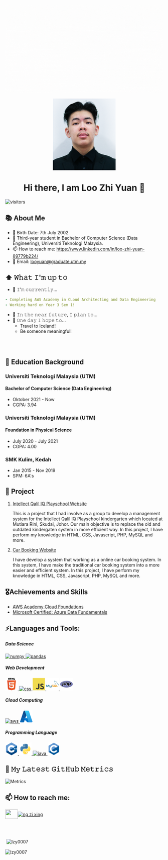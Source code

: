 [<img src="loo_selfintro.gif" alt="Hi There, I am LOO ZHI YUAN" title="Hi There, I am LOO ZHI YUAN"/>](https://lzy0007.github.io)

<p align="center"><img align="center" alt="Coding" width="200" src="profilepic_loo.png">
<h1 align="center">Hi there, I am Loo Zhi Yuan 👋</h1>

![visitors](https://vbr.wocr.tk/badge?page_id=lzy0007.lzy0007&color=00cf00)

## 📚 About Me

- 💬 Birth Date: 7th July 2002
- 🌱 Third-year student in Bachelor of Computer Science (Data Engineering), Universiti Teknologi Malaysia.
- 📫 How to reach me: https://www.linkedin.com/in/loo-zhi-yuan-89779b224/
- 🤝 Email: looyuan@graduate.utm.my

## ⬆ 𝚆𝚑𝚊𝚝 𝙸'𝚖 𝚞𝚙 𝚝𝚘
- 🔨 𝙸'𝚖 𝚌𝚞𝚛𝚛𝚎𝚗𝚝𝚕𝚢...
```yaml
- Completing AWS Academy in CLoud Architecting and Data Engineering
- Working hard on Year 3 Sem 1!
```
<!-- - 🔨 𝙸’𝚖 𝚌𝚞𝚛𝚛𝚎𝚗𝚝𝚕𝚢 𝚠𝚘𝚛𝚔𝚒𝚗𝚐 𝚘𝚗 𝚊 𝚗𝚎𝚠 [**𝚒𝟹𝚕𝚘𝚌𝚔-𝚌𝚘𝚕𝚘𝚛**](https://github.com/lzy0007/i3lock-color) 𝚛𝚎𝚕𝚎𝚊𝚜𝚎 -->
- 🎯 𝙸𝚗 𝚝𝚑𝚎 𝚗𝚎𝚊𝚛 𝚏𝚞𝚝𝚞𝚛𝚎, 𝙸 𝚙𝚕𝚊𝚗 𝚝𝚘...
- 🤞 𝙾𝚗𝚎 𝚍𝚊𝚢 𝙸 𝚑𝚘𝚙𝚎 𝚝𝚘...
	- Travel to Iceland!
	- Be someone meaningful!

<br> <br>

## 🏫 Education Background
### Universiti Teknologi Malaysia (UTM)
#### Bachelor of Computer Science (Data Engineering)
- Oktober 2021 - Now
- CGPA: 3.94

### Universiti Teknologi Malaysia (UTM)
#### Foundation in Physical Science
- July 2020 - July 2021
- CGPA: 4.00

### SMK Kulim, Kedah
- Jan 2015 - Nov 2019
- SPM: 6A's

## 📁 Project
1. [Intellect Qalil IQ Playschool Website](https://intellectplayschoolsystem.000webhostapp.com/)

   This is a project that I had involve as a group to develop a management system for the Intellect Qalil IQ Playschool kindergarten which located at Mutiara Rini, Skudai, Johor. Our main objective is to replace the old and outdated kindergaten system in more efficient way. In this project, I have perform my knowledge in HTML, CSS, Javascript, PHP, MySQL and more.

2. [Car Booking Website](https://loocbs.000webhostapp.com/)
   
    I have develop a system that working as a online car booking system. In this system, I have make the traditional car booking system into a more easier and efficient system. In this project, I have perform my knowledge in HTML, CSS, Javascript, PHP, MySQL and more. 

## 🎖️Achievements and Skills
- [AWS Academy Cloud Foundations](https://www.credly.com/badges/e2e9351a-8229-40f1-b58a-b7c7e332c884/public_url)
- [Microsoft Certified: Azure Data Fundamentals](https://www.credly.com/badges/6edd095b-0cea-477e-b49d-a8ee45072637/public_url)


## ⚡Languages and Tools:

##### Data Science

<span>
	<a href="https://numpy.org/" target="_blank" rel="noreferrer noopener"> <img src="https://user-images.githubusercontent.com/67586773/105040771-43887300-5a88-11eb-9f01-bee100b9ef22.png" alt="numpy" width="40" height="40"/> </a>
	<a href="https://pandas.pydata.org/" target="_blank" rel="noreferrer noopener"> <img src="https://upload.wikimedia.org/wikipedia/commons/2/22/Pandas_mark.svg" alt="pandas" width="40" height="40"/> </a>
	
</span>

##### Web Development 
<span>
	<a href="https://www.w3.org/html/" target="_blank" rel="noreferrer noopener"> <img src="https://raw.githubusercontent.com/devicons/devicon/master/icons/html5/html5-original-wordmark.svg" alt="html5" width="40" height="40"/> </a>
	<a href="https://www.w3schools.com/css/" target="_blank" rel="noreferrer noopener"> <img src="https://upload.wikimedia.org/wikipedia/commons/d/d5/CSS3_logo_and_wordmark.svg" alt="css" width="40" height="40"/> </a>
	<a href="https://developer.mozilla.org/en-US/docs/Web/JavaScript" target="_blank" rel="noreferrer noopener"> <img src="https://raw.githubusercontent.com/devicons/devicon/master/icons/javascript/javascript-original.svg" alt="javascript" width="40" height="40"/> </a>
	<a href="https://www.mysql.com/" target="_blank" rel="noreferrer noopener"> <img src="https://raw.githubusercontent.com/devicons/devicon/master/icons/mysql/mysql-original-wordmark.svg" alt="mysql" width="40" height="40"/> </a>
	<a href="https://www.php.net" target="_blank" rel="noreferrer noopener"> <img src="https://raw.githubusercontent.com/devicons/devicon/master/icons/php/php-original.svg" alt="php" width="40" height="40"/> </a>
</span>

	
##### Cloud Computing
<span>
	<a href="https://aws.amazon.com" target="_blank" rel="noreferrer noopener"> <img src="https://media.licdn.com/dms/image/D5612AQERySmtAVp7kQ/article-cover_image-shrink_600_2000/0/1680275682788?e=2147483647&v=beta&t=E7UEu2xOneY6O7S5Ud09E2YglQa_d9ZZGhIoZOmp9aI" alt="aws" width="40" height="40"/> </a>
	<a href="https://azure.microsoft.com" target="_blank" rel="noreferrer noopener"> <img src="https://github.com/devicons/devicon/blob/master/icons/azure/azure-original.svg" alt="azure" width="40" height="40"/> </a>
</span>

##### Programming Language

<span>
	<a href="https://www.w3schools.com/cpp/" target="_blank" rel="noreferrer noopener"> <img src="https://raw.githubusercontent.com/devicons/devicon/master/icons/cplusplus/cplusplus-original.svg" alt="cpp" width="40" height="40"/> </a> 
	<a href="https://www.python.org" target="_blank" rel="noreferrer noopener"> <img src="https://raw.githubusercontent.com/devicons/devicon/master/icons/python/python-original.svg" alt="python" width="40" height="40"/> </a>
	<a href="https://www.java.com/en/" target="_blank" rel="noreferrer noopener"> <img src="https://1000logos.net/wp-content/uploads/2020/09/Java-Emblem-640x400.jpg" alt="java" width="40" height="40"/> </a>
	<a href="https://www.w3schools.com/c/" target="_blank" rel="noreferrer noopener"> <img src="https://github.com/devicons/devicon/blob/master/icons/c/c-original.svg" alt="c" width="40" height="40"/> </a> 
	
</span>

## 🔔 𝙼𝚢 𝙻𝚊𝚝𝚎𝚜𝚝 𝙶𝚒𝚝𝙷𝚞𝚋 𝙼𝚎𝚝𝚛𝚒𝚌𝚜
![Metrics](https://metrics.lecoq.io/lzy0007?template=classic&base.header=0&gists=1&lines=1&config.timezone=Asia%2FKuala_Lumpur)

## 📫 How to reach me: 
<span><a href="https://www.linkedin.com/in/loo-zhi-yuan-89779b224/" target="blank"><img align="center" src="https://raw.githubusercontent.com/rahuldkjain/github-profile-readme-generator/master/src/images/icons/Social/linked-in-alt.svg" height="30" width="40" /></a><a href="https://www.youtube.com/channel/UCXQAvQVwFs5qP7VQGj0lFXg" target="blank"><img align="center" src="https://raw.githubusercontent.com/rahuldkjain/github-profile-readme-generator/master/src/images/icons/Social/youtube.svg" alt="ng zi xing" height="30" width="40" /></a> 
</span>

<br></br>
<p>&nbsp;<img align="center" src="https://github-readme-stats.vercel.app/api?username=lzy0007&show_icons=true&locale=en" alt="lzy0007" /></p>

<p><img align="center" src="https://github-readme-streak-stats.herokuapp.com/?user=lzy0007&" alt="lzy0007" /></p>
